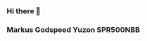 ### Hi there 👋
### Markus Godspeed Yuzon SPR500NBB
<!--
**myuzon1/myuzon1** is a ✨ _special_ ✨ repository because its `README.md` (this file) appears on your GitHub profile.

### Markus Godspeed Yuzon SPR500NBB

Here are some ideas to get you started:

- 🔭 I’m currently working on ...
- 🌱 I’m currently learning ...
- 👯 I’m looking to collaborate on ...
- 🤔 I’m looking for help with ...
- 💬 Ask me about ...
- 📫 How to reach me: ...
- 😄 Pronouns: ...
- ⚡ Fun fact: ...
-->
